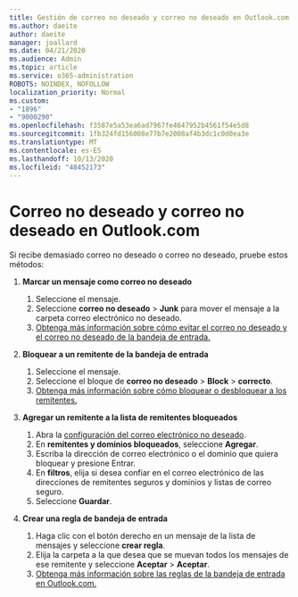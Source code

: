 ```yaml
---
title: Gestión de correo no deseado y correo no deseado en Outlook.com
ms.author: daeite
author: daeite
manager: joallard
ms.date: 04/21/2020
ms.audience: Admin
ms.topic: article
ms.service: o365-administration
ROBOTS: NOINDEX, NOFOLLOW
localization_priority: Normal
ms.custom:
- "1896"
- "9000290"
ms.openlocfilehash: f3587e5a53ea6ad7967fe4647952b4561f54e5d8
ms.sourcegitcommit: 1fb324fd156008e77b7e2008af4b3dc1c0d0ea3e
ms.translationtype: MT
ms.contentlocale: es-ES
ms.lasthandoff: 10/13/2020
ms.locfileid: "48452173"
---
```

# <a name="spam-and-junk-email-in-outlookcom"></a>Correo no deseado y correo no deseado en Outlook.com

Si recibe demasiado correo no deseado o correo no deseado, pruebe estos métodos:

1. **Marcar un mensaje como correo no deseado**
    1. Seleccione el mensaje.
    1. Seleccione **correo no deseado**  >  **Junk** para mover el mensaje a la carpeta correo electrónico no deseado.
    1. [Obtenga más información sobre cómo evitar el correo no deseado y el correo no deseado de la bandeja de entrada.](https://support.office.com/article/a3ece97b-82f8-4a5e-9ac3-e92fa6427ae4?wt.mc_id=Office_Outlook_com_Alchemy)

1. **Bloquear a un remitente de la bandeja de entrada**
    1. Seleccione el mensaje.
    1. Seleccione el bloque de **correo no deseado**  >  **Block**  >  **correcto**.
    1. [Obtenga más información sobre cómo bloquear o desbloquear a los remitentes.](https://support.office.com/article/afba1c94-77bb-4f50-8b85-057cf52f4d5e?wt.mc_id=Office_Outlook_com_Alchemy)

1. **Agregar un remitente a la lista de remitentes bloqueados**
    1. Abra la [configuración del correo electrónico no deseado](https://outlook.live.com/mail/options/mail/junkEmail/blockedSendersAndDomainsV2).
    1. En **remitentes y dominios bloqueados**, seleccione **Agregar**.
    1. Escriba la dirección de correo electrónico o el dominio que quiera bloquear y presione Entrar.
    1. En **filtros**, elija si desea confiar en el correo electrónico de las direcciones de remitentes seguros y dominios y listas de correo seguro.
    1. Seleccione **Guardar**.

1. **Crear una regla de bandeja de entrada**
    1. Haga clic con el botón derecho en un mensaje de la lista de mensajes y seleccione **crear regla**.
    1. Elija la carpeta a la que desea que se muevan todos los mensajes de ese remitente y seleccione **Aceptar**  >  **Aceptar**.
    1. [Obtenga más información sobre las reglas de la bandeja de entrada en Outlook.com.](https://support.office.com/article/4b094371-a5d7-49bd-8b1b-4e4896a7cc5d?wt.mc_id=Office_Outlook_com_Alchemy)
